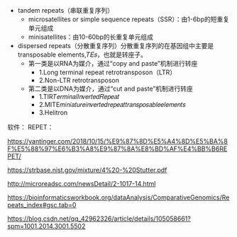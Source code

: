 + tandem repeats（串联重复序列）
  + microsatellites or simple sequence repeats（SSR）：由1-6bp的短重复单元组成
  + minisatellites：由10-60bp的长重复单元组成
+ dispersed repeats（分散重复序列）分散重复序列的在基因组中主要是transposable elements,𝑇𝐸𝑠，也就是转座子。
  + 第一类是以RNA为媒介，通过“copy and paste”机制进行转座
    + 1.Long terminal repeat retrotransposon（LTR）
    + 2.Non-LTR retrotransposon
  + 第二类是以DNA为媒介，通过“cut and paste”机制进行转座
    + 1.TIR𝑇𝑒𝑟𝑚𝑖𝑛𝑎𝑙𝐼𝑛𝑣𝑒𝑟𝑡𝑒𝑑𝑅𝑒𝑝𝑒𝑎𝑡
    + 2.MITE𝑚𝑖𝑛𝑖𝑎𝑡𝑢𝑟𝑒𝑖𝑛𝑣𝑒𝑟𝑡𝑒𝑑𝑟𝑒𝑝𝑒𝑎𝑡𝑡𝑟𝑎𝑛𝑠𝑝𝑜𝑠𝑎𝑏𝑙𝑒𝑒𝑙𝑒𝑚𝑒𝑛𝑡𝑠
    + 3.Helitron



软件：
REPET：

https://yantinger.com/2018/10/15/%E9%87%8D%E5%A4%8D%E5%BA%8F%E5%88%97%E6%B3%A8%E9%87%8A%E8%BD%AF%E4%BB%B6REPET/


https://strbase.nist.gov/mixture/4%20-%20Stutter.pdf


http://microreadsc.com/newsDetail/2-1017-14.html


https://bioinformaticsworkbook.org/dataAnalysis/ComparativeGenomics/Repeats_index#gsc.tab=0

https://blog.csdn.net/qq_42962326/article/details/105058661?spm=1001.2014.3001.5502

